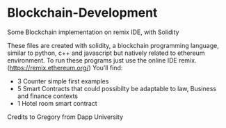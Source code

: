 # Blockchain-Development
Some Blockchain implementation on remix IDE, with Solidity



These files are created with solidity, a blockchain programming language, similar to python, c++ and javascript but natively related to ethereum environment. To run these programs just use the online IDE remix. (https://remix.ethereum.org/)
You’ll find:
-	3 Counter simple first examples
-	5 Smart Contracts that could possibilty be adaptable to law, Business and finance contexts
-	1 Hotel room smart contract

Credits to Gregory from Dapp University

